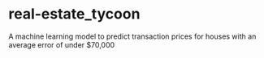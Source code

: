 # real-estate_tycoon
A machine learning model to predict transaction prices for houses with an average error of under $70,000
